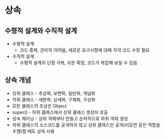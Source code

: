 # 상속
## 수평적 설계와 수직적 설계
- 수평적 설계
  - 코드 중복, 관리의 어려움, 새로운 요구사항에 대해 각각 코드 수정 필요
- 수직적 설계
  - 수평적 설계의 단점 극복, 쉬운 확장, 코드가 복잡해 보일 수 있음

## 상속 개념
- 상위 클래스 - 추상화, 보편화, 일반화, 개념화
- 하위 클래스 - 세분화, 상세화, 구체화, 구상화
- 모든 클래스의 조상은 Object
- super() - 하위 클래스에서 상위 클래스 생성자 호출
- 상속 체이닝 - 상위 객체부터 만들고 순차적으로 하위 객체 생성
- 하위 클래스의 소스코드를 공개하지 않고 상위 클래스만 공개(리모컨 같은 역할을 수행)할 때도 상속 사용


